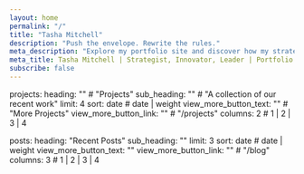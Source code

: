 ```yaml
---
layout: home
permalink: "/"
title: "Tasha Mitchell"
description: "Push the envelope. Rewrite the rules."
meta_description: "Explore my portfolio site and discover how my strategic creative direction drives growth."
meta_title: Tasha Mitchell | Strategist, Innovator, Leader | Portfolio
subscribe: false
---
```


projects:
  heading: "" # "Projects"
  sub_heading: "" # "A collection of our recent work"
  limit: 4
  sort: date # date | weight
  view_more_button_text: "" # "More Projects"
  view_more_button_link: "" # "/projects"
  columns: 2 # 1 | 2 | 3 | 4

posts:
  heading: "Recent Posts"
  sub_heading: ""
  limit: 3
  sort: date # date | weight
  view_more_button_text: ""
  view_more_button_link: "" # "/blog"
  columns: 3 # 1 | 2 | 3 | 4
